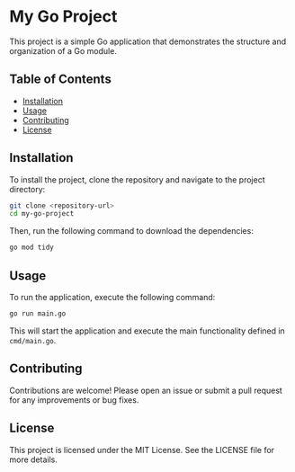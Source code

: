 # My Go Project

This project is a simple Go application that demonstrates the structure and organization of a Go module.

## Table of Contents

- [Installation](#installation)
- [Usage](#usage)
- [Contributing](#contributing)
- [License](#license)

## Installation

To install the project, clone the repository and navigate to the project directory:

```bash
git clone <repository-url>
cd my-go-project
```

Then, run the following command to download the dependencies:

```bash
go mod tidy
```

## Usage

To run the application, execute the following command:

```bash
go run main.go
```

This will start the application and execute the main functionality defined in `cmd/main.go`.

## Contributing

Contributions are welcome! Please open an issue or submit a pull request for any improvements or bug fixes.

## License

This project is licensed under the MIT License. See the LICENSE file for more details.